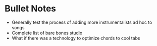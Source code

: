 # Bullet Notes

- Generally test the process of adding more instrumentalists ad hoc to songs
- Complete list of bare bones studio
- What if there was a technology to optimize chords to cool tabs
